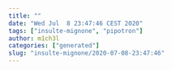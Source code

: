 ```yaml
---
title: ""
date: "Wed Jul  8 23:47:46 CEST 2020"
tags: ["insulte-mignone", "pipotron"]
author: m1ch3l
categories: ["generated"]
slug: "insulte-mignone/2020-07-08-23:47:46"
---
```



